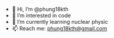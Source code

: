 - 👋 Hi, I’m @phung18kth
- 👀 I’m interested in code
- 🌱 I’m currently learning nuclear physic
- 📫 Reach me: phung18kth@gmail.com

<!---
phung18kth/phung18kth is a ✨ special ✨ repository because its `README.md` (this file) appears on your GitHub profile.
You can click the Preview link to take a look at your changes.
--->
